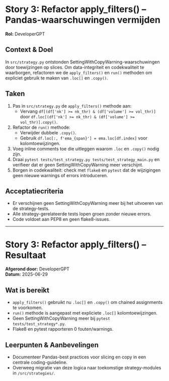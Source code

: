 

# Story 3: Refactor apply_filters() – Pandas-waarschuwingen vermijden

**Rol:** DeveloperGPT

## Context & Doel
In `src/strategy.py` ontstonden SettingWithCopyWarning-waarschuwingen door toewijzingen op slices. Om data-integriteit en codekwaliteit te waarborgen, refactoren we de `apply_filters()` en `run()` methoden om expliciet gebruik te maken van `.loc[]` en `.copy()`.

## Taken
1. Pas in `src/strategy.py` de `apply_filters()` methode aan:
   - Vervang `df[(df['nk'] >= nk_thr) & (df['volume'] >= vol_thr)]` door `df.loc[(df['nk'] >= nk_thr) & (df['volume'] >= vol_thr)].copy()`.
2. Refactor de `run()` methode:
   - Verwijder dubbele `.copy()`.
   - Gebruik `df.loc[:, f'ema_{span}'] = ema.loc[df.index]` voor kolomtoewijzingen.
3. Voeg inline comments toe die uitleggen waarom `.loc` en `.copy()` nodig zijn.
4. Draai `pytest tests/test_strategy.py tests/test_strategy_main.py` en verifieer dat er geen SettingWithCopyWarning meer verschijnt.
5. Borgen in codekwaliteit: check met `flake8` en `pytest` dat de wijzigingen geen nieuwe warnings of errors introduceren.

## Acceptatiecriteria
- Er verschijnen geen SettingWithCopyWarning meer bij het uitvoeren van de strategy-tests.
- Alle strategy-gerelateerde tests lopen groen zonder nieuwe errors.
- Code voldoet aan PEP8 en geen flake8-issues.

---

# Story 3: Refactor apply_filters() – Resultaat

**Afgerond door:** DeveloperGPT  
**Datum:** 2025-06-29

## Wat is bereikt
- `apply_filters()` gebruikt nu `.loc[]` en `.copy()` om chained assignments te voorkomen.
- `run()` methode is aangepast met expliciete `.loc[]` kolomtoewijzingen.
- Geen SettingWithCopyWarning meer bij `pytest tests/test_strategy*.py`.
- Flake8 en pytest rapporteren 0 fouten/warnings.

## Leerpunten & Aanbevelingen
- Documenteer Pandas-best practices voor slicing en copy in een centrale coding-guideline.
- Overweeg migratie van deze logica naar toekomstige strategy-modules in `/src/strategies/`.
